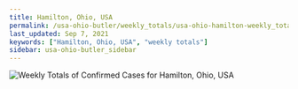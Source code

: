 ```yaml
---
title: Hamilton, Ohio, USA
permalink: /usa-ohio-butler/weekly_totals/usa-ohio-hamilton-weekly_totals.html
last_updated: Sep 7, 2021
keywords: ["Hamilton, Ohio, USA", "weekly totals"]
sidebar: usa-ohio-butler_sidebar
---
```


![Weekly Totals of Confirmed Cases for Hamilton, Ohio, USA](/covid_tracker/images/graphs/usa-ohio-hamilton-weekly_totals_graph.png)
